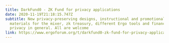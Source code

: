 ```yaml
---
title: DarkFund0 - ZK Fund for privacy applications
date: 2020-11-19T21:18:15.747Z
subtitle: New privacy-preserving designs, instructional and promotional
  materials for the mixer, zk treasury, different Ergo tools and financial
  privacy in general. All are welcome
link: https://www.ergoforum.org/t/darkfund0-zk-fund-for-privacy-applications/398/2
---
```

